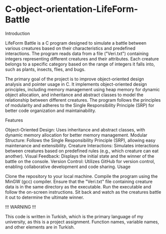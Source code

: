 # C-object-orientation-LifeForm-Battle
Introduction

LifeForm Battle is a C program designed to simulate a battle between various creatures based on their characteristics and predefined interactions. The program reads data from a file ("Veri.txt") containing integers representing different creatures and their attributes. Each creature belongs to a specific category based on the range of integers it falls into, such as plants, insects, flies, and bugs.

The primary goal of the project is to improve object-oriented design analysis and pointer usage in C. It implements object-oriented design principles, including memory management using heap memory for dynamic object allocation, and inheritance and abstract classes to model the relationship between different creatures. The program follows the principles of modularity and adheres to the Single Responsibility Principle (SRP) for better code organization and maintainability.

Features

Object-Oriented Design: Uses inheritance and abstract classes, with dynamic memory allocation for better memory management.
Modular Structure: Follows the Single Responsibility Principle (SRP), allowing easy maintenance and extensibility.
Creature Interactions: Simulates interactions between creatures based on predefined rules (e.g., which creature can eat another).
Visual Feedback: Displays the initial state and the winner of the battle on the console.
Version Control: Utilizes GitHub for version control, enabling collaborative development and code sharing.
Usage

Clone the repository to your local machine.
Compile the program using the MinGW (gcc) compiler.
Ensure that the "Veri.txt" file containing creature data is in the same directory as the executable.
Run the executable and follow the on-screen instructions.
Sit back and watch as the creatures battle it out to determine the ultimate winner.


!!! WARNING !!!

This code is written in Turkish, which is the primary language of my university, as this is a project assignment. Function names, variable names, and other elements are in Turkish.
